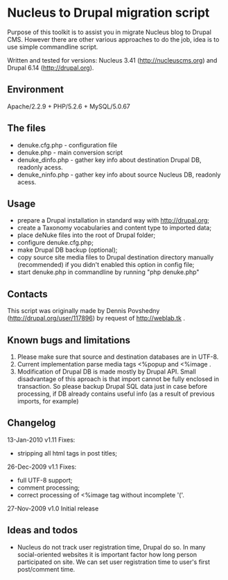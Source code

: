Nucleus to Drupal migration script
==================================

Purpose of this toolkit is to assist you in migrate Nucleus blog to Drupal CMS.
However there are other various approaches to do the job, idea is to use simple
commandline script.

Written and tested for versions: Nucleus 3.41 (http://nucleuscms.org) and Drupal 6.14 (http://drupal.org).

Environment
-----------

Apache/2.2.9 + PHP/5.2.6 + MySQL/5.0.67

The files
----------

- denuke.cfg.php      - configuration file
- denuke.php          - main conversion script
- denuke_dinfo.php    - gather key info about destination Drupal DB, readonly acess.
- denuke_ninfo.php    - gather key info about source Nucleus DB, readonly acess.


Usage
-----

- prepare a Drupal installation in standard way with http://drupal.org;
- create a Taxonomy vocabularies and content type to imported data;
- place deNuke files into the root of Drupal folder;
- configure denuke.cfg.php;
- make Drupal DB backup (optional);
- copy source site media files to Drupal destination directory
  manually (recommended) if you didn't enabled this option in config file;
- start denuke.php in commandline by running "php denuke.php"


Contacts
--------

This script was originally made by Dennis Povshedny (http://drupal.org/user/117896)
by request of http://weblab.tk .

Known bugs and limitations
--------------------------

1) Please make sure that source and destination databases are in UTF-8.
2) Current implementation parse media tags <%popup and <%image .
3) Modification of Drupal DB is made mostly by Drupal API.
   Small disadvantage of this aproach is that import cannot be fully
   enclosed in transaction. So please backup Drupal SQL data just in case
   before processing, if DB already contains useful info (as a result of
   previous imports, for example)


Changelog
---------
13-Jan-2010 v1.11 Fixes:
  - stripping all html tags in post titles;

26-Dec-2009 v1.1 Fixes:
  - full UTF-8 support;
  - comment processing;
  - correct processing of <%image tag without incomplete '('.

27-Nov-2009 v1.0 Initial release

Ideas and todos
---------------
* Nucleus do not track user registration time, Drupal do so. In many
social-oriented websites it is important factor how long person participated
on site. We can set user registration time to user's first post/comment time.
